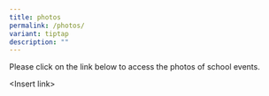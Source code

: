 ```yaml
---
title: photos
permalink: /photos/
variant: tiptap
description: ""
---
```

<p>Please click on the link below to access the photos of school events.</p>
<p>&lt;Insert link&gt;</p>
